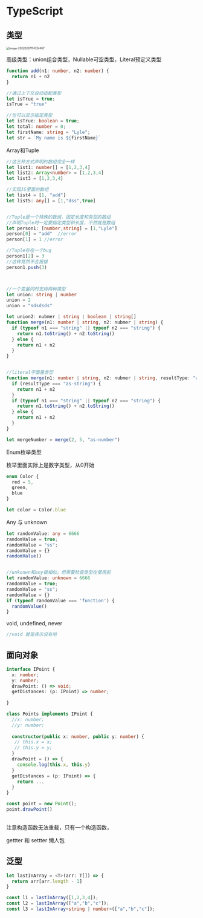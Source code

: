 # TypeScript



## 类型

<img src="/Users/lyle/Library/Application Support/typora-user-images/image-20220207114724467.png" alt="image-20220207114724467" style="zoom:50%;" />

高级类型：union组合类型，Nullable可空类型，Literal预定义类型

```typescript
function add(n1: number, n2: number) {
  return n1 + n2
}

//通过上下文自动适配类型
let isTrue = true;
isTrue = "true"

//也可以显示指定类型
let isTrue: boolean = true;
let total: number = 0;
let firstName: string = "Lyle";
let str = `My name is ${firstName}`

```



Array和Tuple

```typescript
//这三种方式声明的数组完全一样
let list1: number[] = [1,2,3,4]
let list2: Array<number> = [1,2,3,4]
let list3 = [1,2,3,4]

//实现JS里面的数组
let list4 = [1, "add"]
let list5: any[] = [1,"dss",true]


//Tuple是一个特殊的数组，固定长度和类型的数组
//声明Tuple时一定要指定类型和长度，不然就是数组
let person1: [number,string] = [1,"Lyle"]
person[0] = "add"  //error
person[1] = 1 //error

//Tuple存在一个bug
person1[2] = 3
//这样竟然不会报错
person1.push(3)



//一个变量同时支持两种类型
let union: string | number
union = 2
union = "sdsdsds"

let union2: nubmer | string | boolean | string[]
function merge(n1: number | string, n2: nubmer | string) {
  if (typeof n1 === "string" || typeof n2 === "string") {
    return n1.toString() + n2.toString()
  } else {
    return n1 + n2
  }
}


//literal字面量类型
function merge(n1: number | string, n2: nubmer | string, resultType: "as-number" | "as-string") {
  if (resultType === "as-string") {
    return n1 + n2
  }
  if (typeof n1 === "string" || typeof n2 === "string") {
    return n1.toString() + n2.toString()
  } else {
    return n1 + n2
  }
}

let mergeNumber = merge(2, 5, "as-number")

```





Enum枚举类型

枚举里面实际上是数字类型，从0开始

```typescript
enum Color {
  red = 5,
  green,
  blue
}

let color = Color.blue

```





Any 与 unknown

```typescript
let randomValue: any = 6666
randomValue = true;
randomValue = "ss";
randomValue = {}
randomValue()


//unkonwn和any很相似，但需要检查类型在使用前
let randomValue: unknown = 6666
randomValue = true;
randomValue = "ss";
randomValue = {}
if (typeof randomValue === 'function') {
  randomValue()
}

```



void, undefined, never

```typescript
//void 就是表示没有哈


```





## 面向对象

```typescript
interface IPoint {
  x: number;
  y: number;
  drawPoint: () => void;
  getDistances: (p: IPoint) => number;
  
}

class Points implements IPoint {
  //x: number;
  //y: number;
  
  constructor(public x: number, public y: number) {
   // this.x = x;
   // this.y = y;
  }
  drawPoint = () => {
    console.log(this.x, this.y)
  }
  getDistances = (p: IPoint) => {
    return ...
  }
}

const point = new Point();
point.drawPoint()
  
```

注意构造函数无法重载，只有一个构造函数，



gettter 和 settter 懒人包





## 泛型

```typescript
let lastInArray = <T>(arr: T[]) => {
  return arr[arr.length - 1]
}

const l1 = lastInArray([1,2,3,4]);
const l2 = lastInArray(["a","b","c"]);
const l3 = lastInArray<string | number>(["a","b","c"]);
```



